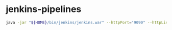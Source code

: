 # jenkins-pipelines
```bash
java -jar "${HOME}/bin/jenkins/jenkins.war" --httpPort="9090" --httpListenAddress="0.0.0.0" --argumentsRealm.passwd.Administrator="MY_PASS";
```
